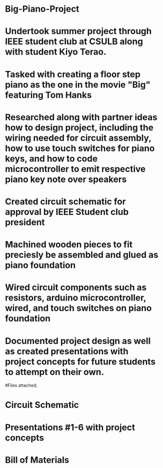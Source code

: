 # Big-Piano-Project
# Undertook summer project through IEEE student club at CSULB along with student Kiyo Terao. 
# Tasked with creating a floor step piano as the one in the movie "Big" featuring Tom Hanks
# Researched along with partner ideas how to design project, including the wiring needed for circuit assembly, how to use touch switches for piano keys, and how to code microcontroller to emit respective piano key note over speakers
# Created circuit schematic for approval by IEEE Student club president
# Machined wooden pieces to fit preciesly be assembled and glued as piano foundation
# Wired circuit components such as resistors, arduino microcontroller, wired, and touch switches on piano foundation
# Documented project design as well as created presentations with project concepts for future students to attempt on their own.

#Files attached;
# Circuit Schematic
# Presentations #1-6 with project concepts
# Bill of Materials
